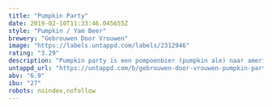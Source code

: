```yaml
---
title: "Pumpkin Party"
date: 2019-02-10T11:33:46.045655Z
style: "Pumpkin / Yam Beer"
brewery: "Gebrouwen Door Vrouwen"
image: "https://labels.untappd.com/labels/2312946"
rating: "3.29"
description: "Pumpkin party is een pompoenbier (pumpkin ale) naar amerikaans voorbeeld. Het is een amberkleurige ale gebrouwen uit vier hollandse moutsoorten en zelf geroosterde pompoen. Kaneel,steranijs en nootmuskaat maken dit bier een echt herfstbier."
untappd_url: "https://untappd.com/b/gebrouwen-door-vrouwen-pumpkin-party/2312946"
abv: "6.9"
ibu: "27"
robots: noindex,nofollow
---
```

